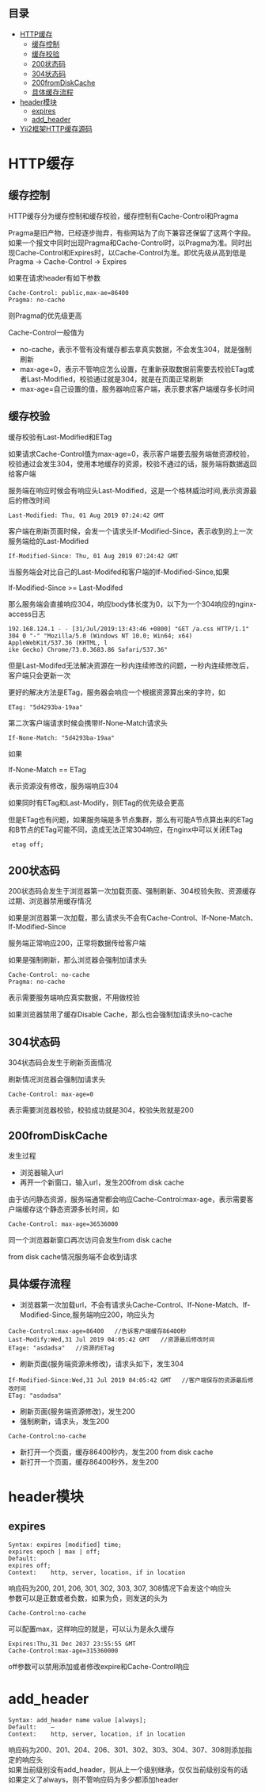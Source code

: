 ## 目录
* [HTTP缓存](#HTTP缓存)
  * [缓存控制](#缓存控制)
  * [缓存校验](#缓存校验)
  * [200状态码](#200状态码)
  * [304状态码](#304状态码)
  * [200fromDiskCache](#200fromDiskCache)
  * [具体缓存流程](#具体缓存流程)
* [header模块](#header模块)
  * [expires](#expires)
  * [add_header](#add_header)
* [Yii2框架HTTP缓存源码](#Yii2框架HTTP缓存源码)

# HTTP缓存
## 缓存控制
HTTP缓存分为缓存控制和缓存校验，缓存控制有Cache-Control和Pragma 
  
Pragma是旧产物，已经逐步抛弃，有些网站为了向下兼容还保留了这两个字段。如果一个报文中同时出现Pragma和Cache-Control时，以Pragma为准。同时出现Cache-Control和Expires时，以Cache-Control为准。即优先级从高到低是 Pragma -> Cache-Control -> Expires  
  
如果在请求header有如下参数  
```
Cache-Control: public,max-ae=86400
Pragma: no-cache
```
则Pragma的优先级更高

Cache-Control一般值为  
- no-cache，表示不管有没有缓存都去拿真实数据，不会发生304，就是强制刷新
- max-age=0，表示不管响应怎么设置，在重新获取数据前需要去校验ETag或者Last-Modified，校验通过就是304，就是在页面正常刷新
- max-age=自己设置的值，服务器响应客户端，表示要求客户端缓存多长时间

## 缓存校验
缓存校验有Last-Modified和ETag  

如果请求Cache-Control值为max-age=0，表示客户端要去服务端做资源校验，校验通过会发生304，使用本地缓存的资源，校验不通过的话，服务端将数据返回给客户端 
  
服务端在响应时候会有响应头Last-Modified，这是一个格林威治时间,表示资源最后的修改时间
```
Last-Modified: Thu, 01 Aug 2019 07:24:42 GMT
```
客户端在刷新页面时候，会发一个请求头If-Modified-Since，表示收到的上一次服务端给的Last-Modified
```
If-Modified-Since: Thu, 01 Aug 2019 07:24:42 GMT
```
当服务端会对比自己的Last-Modifed和客户端的If-Modified-Since,如果  

If-Modified-Since >= Last-Modifed  
  
那么服务端会直接响应304，响应body体长度为0，以下为一个304响应的nginx-access日志
```
192.168.124.1 - - [31/Jul/2019:13:43:46 +0800] "GET /a.css HTTP/1.1" 304 0 "-" "Mozilla/5.0 (Windows NT 10.0; Win64; x64) AppleWebKit/537.36 (KHTML, l
ike Gecko) Chrome/73.0.3683.86 Safari/537.36"
```
但是Last-Modifed无法解决资源在一秒内连续修改的问题，一秒内连续修改后，客户端只会更新一次  

更好的解决方法是ETag，服务器会响应一个根据资源算出来的字符，如
```
ETag: "5d4293ba-19aa"
```
第二次客户端请求时候会携带If-None-Match请求头
```
If-None-Match: "5d4293ba-19aa"
```
如果  
  
If-None-Match == ETag

表示资源没有修改，服务端响应304  
  
如果同时有ETag和Last-Modify，则ETag的优先级会更高  

但是ETag也有问题，如果服务端是多节点集群，那么有可能A节点算出来的ETag和B节点的ETag可能不同，造成无法正常304响应，在nginx中可以关闭ETag
```
 etag off;
```
## 200状态码
200状态码会发生于浏览器第一次加载页面、强制刷新、304校验失败、资源缓存过期、浏览器禁用缓存情况  
  
如果是浏览器第一次加载，那么请求头不会有Cache-Control、If-None-Match、If-Modified-Since  
  
服务端正常响应200，正常将数据传给客户端
  
如果是强制刷新，那么浏览器会强制加请求头
```
Cache-Control: no-cache
Pragma: no-cache
```
表示需要服务端响应真实数据，不用做校验  
  
如果浏览器禁用了缓存Disable Cache，那么也会强制加请求头no-cache
## 304状态码
304状态码会发生于刷新页面情况  
  
刷新情况浏览器会强制加请求头
```
Cache-Control: max-age=0
```
  
表示需要浏览器校验，校验成功就是304，校验失败就是200
## 200fromDiskCache
发生过程
- 浏览器输入url
- 再开一个新窗口，输入url，发生200from disk cache  

由于访问静态资源，服务端通常都会响应Cache-Control:max-age，表示需要客户端缓存这个静态资源多长时间，如
```
Cache-Control: max-age=36536000
```
同一个浏览器新窗口再次访问会发生from disk cache  

from disk cache情况服务端不会收到请求
## 具体缓存流程
- 浏览器第一次加载url，不会有请求头Cache-Control、If-None-Match、If-Modified-Since,服务端响应200，响应头为
```
Cache-Control:max-age=86400   //告诉客户端缓存86400秒
Last-Modify:Wed,31 Jul 2019 04:05:42 GMT   //资源最后修改时间
ETage: "asdadsa"   //资源的ETag
```
- 刷新页面(服务端资源未修改)，请求头如下，发生304
```
If-Modified-Since:Wed,31 Jul 2019 04:05:42 GMT   //客户端保存的资源最后修改时间
ETag: "asdadsa"
```
- 刷新页面(服务端资源修改)，发生200
- 强制刷新，请求头，发生200
```
Cache-Control:no-cache
```
- 新打开一个页面，缓存86400秒内，发生200 from disk cache
- 新打开一个页面，缓存86400秒外，发生200

# header模块
## expires 
```
Syntax:	expires [modified] time;
expires epoch | max | off;
Default:	
expires off;
Context:	http, server, location, if in location
```
响应码为200, 201, 206, 301, 302, 303, 307, 308情况下会发这个响应头  
参数可以是正数或者负数，如果为负，则发送的头为
```
Cache-Control:no-cache
```
可以配置max，这样响应的就是，可以认为是永久缓存
```
Expires:Thu,31 Dec 2037 23:55:55 GMT 
Cache-Control:max-age=315360000
```
off参数可以禁用添加或者修改expire和Cache-Control响应  

# add_header
```
Syntax:	add_header name value [always];
Default:	—
Context:	http, server, location, if in location
```
响应码为200、201、204、206、301、302、303、304、307、308则添加指定的响应头  
如果当前级别没有add_header，则从上一个级别继承，仅仅当前级别没有的话  
如果定义了always，则不管响应码为多少都添加header  

